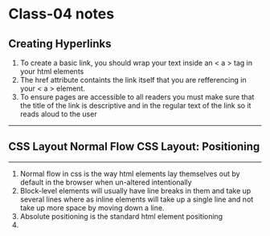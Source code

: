# Class-04 notes
## Creating Hyperlinks
1. To create a basic link, you should wrap your text inside an < a > tag in your html elements 
2. The href attribute containts the link itself that you are refferencing in your < a > element. 
3. To ensure pages are accessible to all readers you must make sure that the title of the link is descriptive and in the regular text of the link so it reads aloud to the user
---
## CSS Layout Normal Flow CSS Layout: Positioning
---
1. Normal flow in css is the way html elements lay themselves out by default in the browser when un-altered intentionally
2. Block-level elements will usually have line breaks in them and take up several lines where as inline elements will take up a single line and not take up more space by moving down a line. 
3. Absolute positioning is the standard html element positioning
4. 
